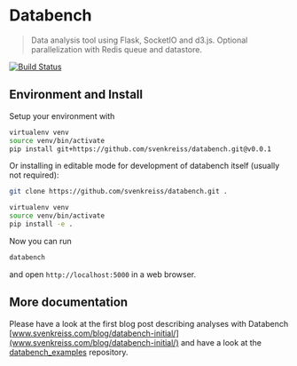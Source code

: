 # Databench

> Data analysis tool using Flask, SocketIO and d3.js. Optional parallelization with Redis queue and datastore.

[![Build Status](https://travis-ci.org/svenkreiss/databench.png?branch=master)](https://travis-ci.org/svenkreiss/databench)


## Environment and Install

Setup your environment with

```bash
virtualenv venv
source venv/bin/activate
pip install git+https://github.com/svenkreiss/databench.git@v0.0.1
```

Or installing in editable mode for development of databench itself (usually not required):

```bash
git clone https://github.com/svenkreiss/databench.git .

virtualenv venv
source venv/bin/activate
pip install -e .
```

Now you can run
```python
databench
```
and open `http://localhost:5000` in a web browser.


## More documentation

Please have a look at the first blog post describing analyses with Databench [www.svenkreiss.com/blog/databench-initial/](www.svenkreiss.com/blog/databench-initial/) and have a look at the [databench_examples](https://github.com/svenkreiss/databench_examples) repository.
